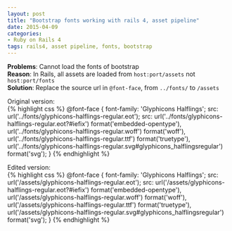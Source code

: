 ```yaml
---
layout: post
title: "Bootstrap fonts working with rails 4, asset pipeline"
date: 2015-04-09
categories:
- Ruby on Rails 4
tags: rails4, asset pipeline, fonts, bootstrap
---
```

**Problems**: Cannot load the fonts of bootstrap  
**Reason**: In Rails, all assets are loaded from `host:port/assets` not
`host:port/fonts`  
**Solution**: Replace the source url in `@font-face`, from `../fonts/` to
  `/assets`  

Original version:  
{% highlight css %}
@font-face {
  font-family: 'Glyphicons Halflings';
  src: url('../fonts/glyphicons-halflings-regular.eot');
  src: url('../fonts/glyphicons-halflings-regular.eot?#iefix') format('embedded-opentype'), url('../fonts/glyphicons-halflings-regular.woff') format('woff'), url('../fonts/glyphicons-halflings-regular.ttf') format('truetype'), url('../fonts/glyphicons-halflings-regular.svg#glyphicons_halflingsregular') format('svg');
}
{% endhighlight %}

Edited version:   
{% highlight css %}
@font-face {
  font-family: 'Glyphicons Halflings';
  src: url('/assets/glyphicons-halflings-regular.eot');
  src: url('/assets/glyphicons-halflings-regular.eot?#iefix') format('embedded-opentype'), url('/assets/glyphicons-halflings-regular.woff') format('woff'), url('/assets/glyphicons-halflings-regular.ttf') format('truetype'), url('/assets/glyphicons-halflings-regular.svg#glyphicons_halflingsregular') format('svg');
}
{% endhighlight %}
